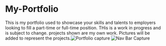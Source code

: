 # My-Portfolio

This is my portfolio used to showcase your skills and talents to employers looking to fill a part-time or full-time position. THis is a work in progress and is subject to change. projects shown are my own work. Pictures will be added to represent the projects.![Portfolio capture](https://user-images.githubusercontent.com/87239985/152017761-8dd631ca-c510-46c8-a002-d08d26c7b615.PNG)
![Nav Bar Capture ](https://user-images.githubusercontent.com/87239985/152017765-b5b2d456-f5ed-4762-ac2c-ce76036f845e.png)
